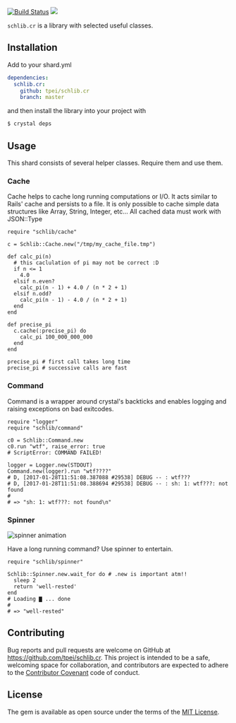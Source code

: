 [![Build Status](https://travis-ci.org/TPei/schlib.cr.svg?branch=master)](https://travis-ci.org/TPei/schlib.cr)
![](https://github.com/schasse/schlib/blob/master/logo/schlib_logo.png)

`schlib.cr` is a library with selected useful classes.

## Installation

Add to your shard.yml

```yaml
dependencies:
  schlib.cr:
    github: tpei/schlib.cr
    branch: master
```

and then install the library into your project with

```bash
$ crystal deps
```

## Usage

This shard consists of several helper classes. Require them and use them.

### Cache

Cache helps to cache long running computations or I/O. It acts similar
to Rails' cache and persists to a file. It is only possible to cache
simple data structures like Array, String, Integer, etc...
All cached data must work with JSON::Type

```crystal
require "schlib/cache"

c = Schlib::Cache.new("/tmp/my_cache_file.tmp")

def calc_pi(n)
  # this caclulation of pi may not be correct :D
  if n <= 1
    4.0
  elsif n.even?
    calc_pi(n - 1) + 4.0 / (n * 2 + 1)
  elsif n.odd?
    calc_pi(n - 1) - 4.0 / (n * 2 + 1)
  end
end

def precise_pi
  c.cache(:precise_pi) do
    calc_pi 100_000_000_000
  end
end

precise_pi # first call takes long time
precise_pi # successive calls are fast
```

### Command

Command is a wrapper around crystal's backticks and enables logging and
raising exceptions on bad exitcodes.

```crystal
require "logger"
require "schlib/command"

c0 = Schlib::Command.new
c0.run "wtf", raise_error: true
# ScriptError: COMMAND FAILED!

logger = Logger.new(STDOUT)
Command.new(logger).run "wtf????"
# D, [2017-01-28T11:51:08.387088 #29538] DEBUG -- : wtf???
# D, [2017-01-28T11:51:08.388694 #29538] DEBUG -- : sh: 1: wtf???: not found
#
# => "sh: 1: wtf???: not found\n"
```

### Spinner

![spinner animation](https://github.com/schasse/schlib/raw/master/spinner.gif)

Have a long running command? Use spinner to entertain.

```crystal
require "schlib/spinner"

Schlib::Spinner.new.wait_for do # .new is important atm!!
  sleep 2
  return 'well-rested'
end
# Loading ▇ ... done
#
# => "well-rested"
```

## Contributing

Bug reports and pull requests are welcome on GitHub at
https://github.com/tpei/schlib.cr. This project is intended to be a
safe, welcoming space for collaboration, and contributors are expected
to adhere to
the [Contributor Covenant](http://contributor-covenant.org) code of
conduct.


## License

The gem is available as open source under the terms of
the [MIT License](http://opensource.org/licenses/MIT).
